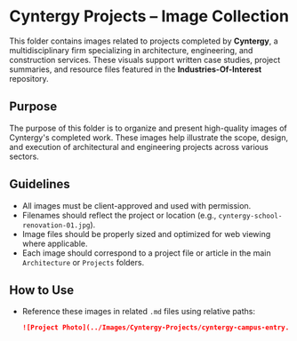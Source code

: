 # Cyntergy Projects – Image Collection

This folder contains images related to projects completed by **Cyntergy**, a multidisciplinary firm specializing in architecture, engineering, and construction services. These visuals support written case studies, project summaries, and resource files featured in the **Industries-Of-Interest** repository.

## Purpose

The purpose of this folder is to organize and present high-quality images of Cyntergy's completed work. These images help illustrate the scope, design, and execution of architectural and engineering projects across various sectors.

## Guidelines

- All images must be client-approved and used with permission.
- Filenames should reflect the project or location (e.g., `cyntergy-school-renovation-01.jpg`).
- Image files should be properly sized and optimized for web viewing where applicable.
- Each image should correspond to a project file or article in the main `Architecture` or `Projects` folders.

## How to Use

- Reference these images in related `.md` files using relative paths:
  ```markdown
  ![Project Photo](../Images/Cyntergy-Projects/cyntergy-campus-entry.jpg)
